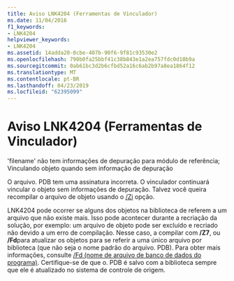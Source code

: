 ```yaml
---
title: Aviso LNK4204 (Ferramentas de Vinculador)
ms.date: 11/04/2016
f1_keywords:
- LNK4204
helpviewer_keywords:
- LNK4204
ms.assetid: 14adda20-0cbe-407b-90f6-9f81c93530e2
ms.openlocfilehash: 790b0fa25bbf41c38b843e1a2ea757fdc0d10b9a
ms.sourcegitcommit: 0ab61bc3d2b6cfbd52a16c6ab2b97a8ea1864f12
ms.translationtype: MT
ms.contentlocale: pt-BR
ms.lasthandoff: 04/23/2019
ms.locfileid: "62395099"
---
```

# <a name="linker-tools-warning-lnk4204"></a>Aviso LNK4204 (Ferramentas de Vinculador)

'filename' não tem informações de depuração para módulo de referência; Vinculando objeto quando sem informação de depuração

O arquivo. PDB tem uma assinatura incorreta. O vinculador continuará vincular o objeto sem informações de depuração. Talvez você queira recompilar o arquivo de objeto usando o [/Zi](../../build/reference/z7-zi-zi-debug-information-format.md) opção.

LNK4204 pode ocorrer se alguns dos objetos na biblioteca de referem a um arquivo que não existe mais. Isso pode acontecer durante a recriação da solução, por exemplo: um arquivo de objeto pode ser excluído e recriado não devido a um erro de compilação. Nesse caso, a compilar com **/Z7**, ou **/Fd**para atualizar os objetos para se referir a uma único arquivo por biblioteca (que não seja o nome padrão do arquivo. PDB).  Para obter mais informações, consulte [/Fd (nome de arquivo de banco de dados do programa)](../../build/reference/fd-program-database-file-name.md).  Certifique-se de que o. PDB é salvo com a biblioteca sempre que ele é atualizado no sistema de controle de origem.